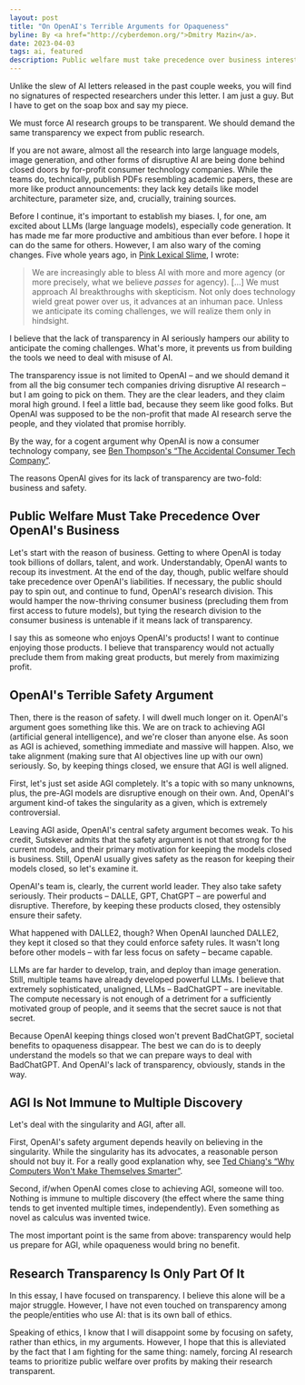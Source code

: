 ```yaml
---
layout: post
title: "On OpenAI's Terrible Arguments for Opaqueness"
byline: By <a href="http://cyberdemon.org/">Dmitry Mazin</a>.
date: 2023-04-03
tags: ai, featured
description: Public welfare must take precedence over business interests and presumed safety concerns.
---
```

Unlike the slew of AI letters released in the past couple weeks, you will find no signatures of respected researchers under this letter. I am just a guy. But I have to get on the soap box and say my piece.

We must force AI research groups to be transparent. We should demand the same transparency we expect from public research.

If you are not aware, almost all the research into large language models, image generation, and other forms of disruptive AI are being done behind closed doors by for-profit consumer technology companies. While the teams do, technically, publish PDFs resembling academic papers, these are more like product announcements: they lack key details like model architecture, parameter size, and, crucially, training sources. 

Before I continue, it's important to establish my biases. I, for one, am excited about LLMs (large language models), especially code generation. It has made me far more productive and ambitious than ever before. I hope it can do the same for others. However, I am also wary of the coming changes. Five whole years ago, in [Pink Lexical Slime](/2017/12/12/pink-lexical-slime.html), I wrote: 
> We are increasingly able to bless AI with more and more agency (or more precisely, what we believe *passes* for agency). […] We must approach AI breakthroughs with skepticism. Not only does technology wield great power over us, it advances at an inhuman pace. Unless we anticipate its coming challenges, we will realize them only in hindsight.  

I believe that the lack of transparency in AI seriously hampers our ability to anticipate the coming challenges. What's more, it prevents us from building the tools we need to deal with misuse of AI.

The transparency issue is not limited to OpenAI – and we should demand it from all the big consumer tech companies driving disruptive AI research – but I am going to pick on them. They are the clear leaders, and they claim moral high ground. I feel a little bad, because they seem like good folks. But OpenAI was supposed to be the non-profit that made AI research serve the people, and they violated that promise horribly.

By the way, for a cogent argument why OpenAI is now a consumer technology company, see [Ben Thompson's “The Accidental Consumer Tech Company”](https://stratechery.com/2023/the-accidental-consumer-tech-company-chatgpt-meta-and-product-market-fit-aggregation-and-apis/).

The reasons OpenAI gives for its lack of transparency are two-fold: business and safety.

## Public Welfare Must Take Precedence Over OpenAI's Business
Let's start with the reason of business. Getting to where OpenAI is today took billions of dollars, talent, and work. Understandably, OpenAI wants to recoup its investment. At the end of the day, though, public welfare should take precedence over OpenAI's liabilities. If necessary, the public should pay to spin out, and continue to fund, OpenAI's research division. This would hamper the now-thriving consumer business (precluding them from first access to future models), but tying the research division to the consumer business is untenable if it means lack of transparency.

I say this as someone who enjoys OpenAI's products! I want to continue enjoying those products. I believe that transparency would not actually preclude them from making great products, but merely from maximizing profit.

## OpenAI's Terrible Safety Argument
Then, there is the reason of safety. I will dwell much longer on it. OpenAI's argument goes something like this. We are on track to achieving AGI (artificial general intelligence), and we're closer than anyone else. As soon as AGI is achieved, something immediate and massive will happen. Also, we take alignment (making sure that AI objectives line up with our own) seriously. So, by keeping things closed, we ensure that AGI is well aligned.

First, let's just set aside AGI completely. It's a topic with so many unknowns, plus, the pre-AGI models are disruptive enough on their own. And, OpenAI's argument kind-of takes the singularity as a given, which is extremely controversial.

Leaving AGI aside, OpenAI's central safety argument becomes weak. To his credit, Sutskever admits that the safety argument is not that strong for the current models, and their primary motivation for keeping the models closed is business. Still, OpenAI usually gives safety as the reason for keeping their models closed, so let's examine it.

OpenAI's team is, clearly, the current world leader. They also take safety seriously. Their products – DALLE, GPT, ChatGPT – are powerful and disruptive. Therefore, by keeping these products closed, they ostensibly ensure their safety.

What happened with DALLE2, though? When OpenAI launched DALLE2, they kept it closed so that they could enforce safety rules. It wasn't long before other models – with far less focus on safety – became capable.

LLMs are far harder to develop, train, and deploy than image generation. Still, multiple teams have already developed powerful LLMs. I believe that extremely sophisticated, unaligned, LLMs – BadChatGPT – are inevitable. The compute necessary is not enough of a detriment for a sufficiently motivated group of people, and it seems that the secret sauce is not that secret.

Because OpenAI keeping things closed won't prevent BadChatGPT, societal benefits to opaqueness disappear. The best we can do is to deeply understand the models so that we can prepare ways to deal with BadChatGPT. And OpenAI's lack of transparency, obviously, stands in the way.

## AGI Is Not Immune to Multiple Discovery
Let's deal with the singularity and AGI, after all.

First, OpenAI's safety argument depends heavily on believing in the singularity. While the singularity has its advocates, a reasonable person should not buy it. For a really good explanation why, see [Ted Chiang's “Why Computers Won't Make Themselves Smarter”](https://www.newyorker.com/culture/annals-of-inquiry/why-computers-wont-make-themselves-smarter).

Second, if/when OpenAI comes close to achieving AGI, someone will too. Nothing is immune to multiple discovery (the effect where the same thing tends to get invented multiple times, independently). Even something as novel as calculus was invented twice.

The most important point is the same from above: transparency would help us prepare for AGI, while opaqueness would bring no benefit.

## Research Transparency Is Only Part Of It
In this essay, I have focused on transparency. I believe this alone will be a major struggle. However, I have not even touched on transparency among the people/entities who use AI: that is its own ball of ethics.

Speaking of ethics, I know that I will disappoint some by focusing on safety, rather than ethics, in my arguments. However, I hope that this is alleviated by the fact that I am fighting for the same thing: namely, forcing AI research teams to prioritize public welfare over profits by making their research transparent.
